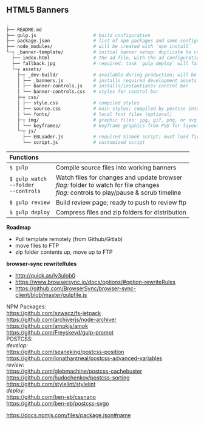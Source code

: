 ## HTML5 Banners

```bash
.
├── README.md
├── gulp.js                     # build configuration
├── package.json                # list of npm packages and some configurations
├── node_modules/               # will be created with `npm install`
└─┬ _banner-template/           # initial banner setup; duplicate to customize
  ├── index.html                # The ad file, with the ad configuration and init code
  ├── fallback.jpg              # required; task `gulp deploy` will fail, if image missing
  └─┬ assets/
    ├─┬ _dev-build/             # available during production; will be removed when deployed
    │ ├── _banners.js           # installs required development assets
    │ ├── banner-controls.js    # installs/instantiates control bar
    │ └── banner-controls.css   # styles for control bar
    ├─┬ css/
    │ ├── style.css             # compiled styles
    │ ├── source.css            # main styles; compiled by postcss into `style.css`
    │ └── fonts/                # local font files (optional)
    ├─┬ img/                    # graphic files: jpg, gif, png, or svg
    │ └── keyframes/            # keyframe graphics from PSD for layout/placement
    └─┬ js/
      ├── EBLoader.js           # required Sizmek script; must load first before ad is displayed
      └── script.js             # customized script
```
|Functions ||
|:----|----|
| `$ gulp` | Compile source files into working banners
| `$ gulp watch`<br>`--folder`<br>`--controls` | Watch files for changes and update browser<br>_flag:_ folder to watch for file changes<br>_flag:_ controls to play/pause & scrub timeline
| `$ gulp review` | Build review page; ready to push to review ftp
| `$ gulp deploy` | Compress files and zip folders for distribution


**Roadmap**

- Pull template remotely (from Github/Gitlab)
- move files to FTP
- zip folder contents up, move up to FTP

**browser-sync rewriteRules**

- <http://quick.as/ly3ulob0>
- <https://www.browsersync.io/docs/options/#option-rewriteRules>
- <https://github.com/BrowserSync/browser-sync-client/blob/master/gulpfile.js>

NPM Packages:<br>
<https://github.com/szwacz/fs-jetpack><br>
<https://github.com/archiverjs/node-archiver><br>
<https://github.com/amokjs/amok><br>
<https://github.com/Freyskeyd/gulp-prompt><br>
POSTCSS:<br>
_develop:_<br>
<https://github.com/seaneking/postcss-position><br>
<https://github.com/jonathantneal/postcss-advanced-variables><br>
_review:_<br>
<https://github.com/glebmachine/postcss-cachebuster><br>
<https://github.com/hudochenkov/postcss-sorting><br>
<https://github.com/stylelint/stylelint><br>
_deploy:_<br>
<https://github.com/ben-eb/cssnano><br>
<https://github.com/ben-eb/postcss-svgo>


<https://docs.npmjs.com/files/package.json#name>
